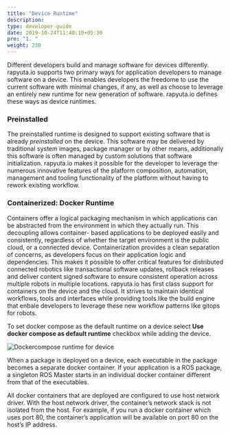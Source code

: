 ```yaml
---
title: "Device Runtime"
description:
type: developer-guide
date: 2019-10-24T11:40:10+05:30
pre: "1. "
weight: 230
---
```

Different developers build and manage software for devices
differently. rapyuta.io supports two primary ways for
application developers to manage software on a device. This
enables developers the freedome to use the current software
with minimal changes, if any, as well as choose to leverage
an entirely new runtime for new generation of software.
rapyuta.io defines these ways as device runtimes.

### Preinstalled
The preinstalled runtime is designed to support existing
software that is already *preinstalled* on the device.
This software may be delivered by traditional system
images, package manager or by other means, additionally
this software is often managed by custom solutions that
software initialization. rapyuta.io makes it possible
for the developer to leverage the numerous innovative
features of the platform composition, automation,
management and tooling functionality of the platform
without having to rework existing workflow.

### Containerized: Docker Runtime
Containers offer a logical packaging mechanism in which
applications can be abstracted from the environment in
which they actually run. This decoupling allows container-
based applications to be deployed easily and consistently,
regardless of whether the target environment is the public
cloud, or a connected device. Containerization provides
a clean separation of concerns, as developers focus on
their application logic and dependencies. This makes it
possible to offer critical features for distributed
connected robotics like transactional software updates,
rollback releases and deliver content signed software
to ensure consistent operation across multiple robots
in multiple locations. rapyuta.io has first class
support for containers on the device and the cloud.
It strives to maintain identical workflows, tools and
interfaces while providing tools like the build engine
that enbale developers to leverage these new workflow
patterns like gitops for robots.

To set docker compose as the default runtime on a device
select **Use docker compose as default runtime** checkbox
while adding the device.

![Dockercompose runtime for device](/images/core-concepts/device-management/docker-runtime-for-device.png?classes=border,shadow&width=40pc)

When a package is deployed on a device, each executable
in the package becomes a separate docker container. If your
application is a ROS package, a singleton ROS Master starts in
an individual docker container different from that of the executables.

All docker containers that are deployed are configured to
use host network driver. With the host network driver, the
container’s network stack is not isolated from the host. For example,
if you run a docker container which uses port 80, the container’s
application will be available on port 80 on the host’s IP address.